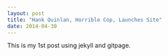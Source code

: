 ```yaml
---
layout: post
title: "Hank Quinlan, Horrible Cop, Launches Site"
date: 2014-04-30
---
```


This is my 1st post using jekyll and gitpage.
